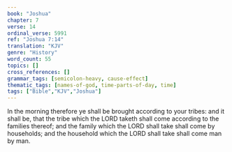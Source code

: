 ```yaml
---
book: "Joshua"
chapter: 7
verse: 14
ordinal_verse: 5991
ref: "Joshua 7:14"
translation: "KJV"
genre: "History"
word_count: 55
topics: []
cross_references: []
grammar_tags: [semicolon-heavy, cause-effect]
thematic_tags: [names-of-god, time-parts-of-day, time]
tags: ["Bible","KJV","Joshua"]
---
```

In the morning therefore ye shall be brought according to your tribes: and it shall be, that the tribe which the LORD taketh shall come according to the families thereof; and the family which the LORD shall take shall come by households; and the household which the LORD shall take shall come man by man.
